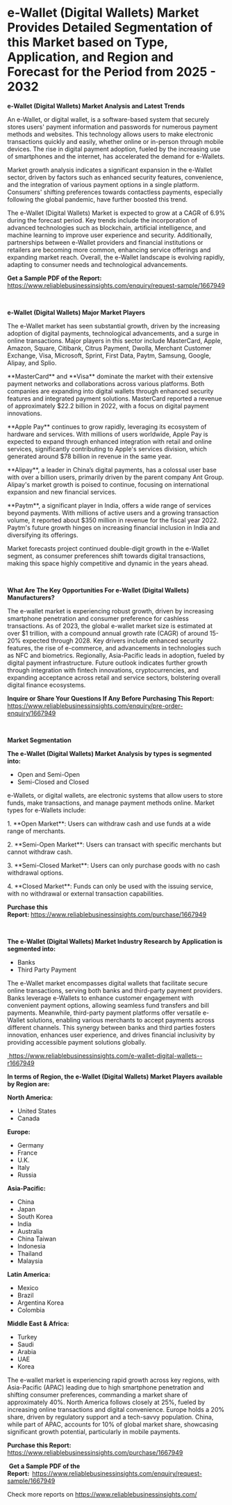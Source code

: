 <p><h1>e-Wallet (Digital Wallets) Market Provides Detailed Segmentation of this Market based on Type, Application, and Region and Forecast for the Period from 2025 - 2032</h1></p><p><strong>e-Wallet (Digital Wallets) Market Analysis and Latest Trends</strong></p>
<p><p>An e-Wallet, or digital wallet, is a software-based system that securely stores users' payment information and passwords for numerous payment methods and websites. This technology allows users to make electronic transactions quickly and easily, whether online or in-person through mobile devices. The rise in digital payment adoption, fueled by the increasing use of smartphones and the internet, has accelerated the demand for e-Wallets. </p><p>Market growth analysis indicates a significant expansion in the e-Wallet sector, driven by factors such as enhanced security features, convenience, and the integration of various payment options in a single platform. Consumers' shifting preferences towards contactless payments, especially following the global pandemic, have further boosted this trend. </p><p>The e-Wallet (Digital Wallets) Market is expected to grow at a CAGR of 6.9% during the forecast period. Key trends include the incorporation of advanced technologies such as blockchain, artificial intelligence, and machine learning to improve user experience and security. Additionally, partnerships between e-Wallet providers and financial institutions or retailers are becoming more common, enhancing service offerings and expanding market reach. Overall, the e-Wallet landscape is evolving rapidly, adapting to consumer needs and technological advancements.</p></p>
<p><strong>Get a Sample PDF of the Report:&nbsp;</strong> <a href="https://www.reliablebusinessinsights.com/enquiry/request-sample/1667949?utm_campaign=3362&utm_medium=2&utm_source=Github&utm_content=ia&utm_term=11032025&utm_id=e-wallet-digital-wallets">https://www.reliablebusinessinsights.com/enquiry/request-sample/1667949</a></p>
<p>&nbsp;</p>
<p><strong>e-Wallet (Digital Wallets) Major Market Players</strong></p>
<p><p>The e-Wallet market has seen substantial growth, driven by the increasing adoption of digital payments, technological advancements, and a surge in online transactions. Major players in this sector include MasterCard, Apple, Amazon, Square, Citibank, Citrus Payment, Dwolla, Merchant Customer Exchange, Visa, Microsoft, Sprint, First Data, Paytm, Samsung, Google, Alipay, and Splio.</p><p>**MasterCard** and **Visa** dominate the market with their extensive payment networks and collaborations across various platforms. Both companies are expanding into digital wallets through enhanced security features and integrated payment solutions. MasterCard reported a revenue of approximately $22.2 billion in 2022, with a focus on digital payment innovations.</p><p>**Apple Pay** continues to grow rapidly, leveraging its ecosystem of hardware and services. With millions of users worldwide, Apple Pay is expected to expand through enhanced integration with retail and online services, significantly contributing to Apple's services division, which generated around $78 billion in revenue in the same year.</p><p>**Alipay**, a leader in China’s digital payments, has a colossal user base with over a billion users, primarily driven by the parent company Ant Group. Alipay's market growth is poised to continue, focusing on international expansion and new financial services.</p><p>**Paytm**, a significant player in India, offers a wide range of services beyond payments. With millions of active users and a growing transaction volume, it reported about $350 million in revenue for the fiscal year 2022. Paytm's future growth hinges on increasing financial inclusion in India and diversifying its offerings.</p><p>Market forecasts project continued double-digit growth in the e-Wallet segment, as consumer preferences shift towards digital transactions, making this space highly competitive and dynamic in the years ahead.</p></p>
<p>&nbsp;</p>
<p><strong>What Are The Key Opportunities For e-Wallet (Digital Wallets) Manufacturers?</strong></p>
<p><p>The e-wallet market is experiencing robust growth, driven by increasing smartphone penetration and consumer preference for cashless transactions. As of 2023, the global e-wallet market size is estimated at over $1 trillion, with a compound annual growth rate (CAGR) of around 15-20% expected through 2028. Key drivers include enhanced security features, the rise of e-commerce, and advancements in technologies such as NFC and biometrics. Regionally, Asia-Pacific leads in adoption, fueled by digital payment infrastructure. Future outlook indicates further growth through integration with fintech innovations, cryptocurrencies, and expanding acceptance across retail and service sectors, bolstering overall digital finance ecosystems.</p></p>
<p><strong>Inquire or Share Your Questions If Any Before Purchasing This Report:</strong> <a href="https://www.reliablebusinessinsights.com/enquiry/pre-order-enquiry/1667949?utm_campaign=3362&utm_medium=2&utm_source=Github&utm_content=ia&utm_term=11032025&utm_id=e-wallet-digital-wallets">https://www.reliablebusinessinsights.com/enquiry/pre-order-enquiry/1667949</a></p>
<p>&nbsp;</p>
<p><strong>Market Segmentation</strong></p>
<p><strong>The e-Wallet (Digital Wallets) Market Analysis by types is segmented into:</strong></p>
<p><ul><li>Open and Semi-Open</li><li>Semi-Closed and Closed</li></ul></p>
<p><p>e-Wallets, or digital wallets, are electronic systems that allow users to store funds, make transactions, and manage payment methods online. Market types for e-Wallets include: </p><p>1. **Open Market**: Users can withdraw cash and use funds at a wide range of merchants.</p><p>2. **Semi-Open Market**: Users can transact with specific merchants but cannot withdraw cash.</p><p>3. **Semi-Closed Market**: Users can only purchase goods with no cash withdrawal options.</p><p>4. **Closed Market**: Funds can only be used with the issuing service, with no withdrawal or external transaction capabilities.</p></p>
<p><strong>Purchase this Report:&nbsp;</strong><a href="https://www.reliablebusinessinsights.com/purchase/1667949?utm_campaign=3362&utm_medium=2&utm_source=Github&utm_content=ia&utm_term=11032025&utm_id=e-wallet-digital-wallets">https://www.reliablebusinessinsights.com/purchase/1667949</a></p>
<p>&nbsp;</p>
<p><strong>The e-Wallet (Digital Wallets) Market Industry Research by Application is segmented into:</strong></p>
<p><ul><li>Banks</li><li>Third Party Payment</li></ul></p>
<p><p>The e-Wallet market encompasses digital wallets that facilitate secure online transactions, serving both banks and third-party payment providers. Banks leverage e-Wallets to enhance customer engagement with convenient payment options, allowing seamless fund transfers and bill payments. Meanwhile, third-party payment platforms offer versatile e-Wallet solutions, enabling various merchants to accept payments across different channels. This synergy between banks and third parties fosters innovation, enhances user experience, and drives financial inclusivity by providing accessible payment solutions globally.</p></p>
<p><a href="https://www.reliablebusinessinsights.com/e-wallet-digital-wallets--r1667949?utm_campaign=3362&utm_medium=2&utm_source=Github&utm_content=ia&utm_term=11032025&utm_id=e-wallet-digital-wallets">&nbsp;https://www.reliablebusinessinsights.com/e-wallet-digital-wallets--r1667949</a></p>
<p><strong>In terms of Region, the e-Wallet (Digital Wallets) Market Players available by Region are:</strong></p>
<p>
    <p> <strong> North America: </strong>
        <ul>
            <li>United States</li>
            <li>Canada</li>
        </ul>
        </p> 
    <p> <strong> Europe: </strong>
        <ul>
            <li>Germany</li>
            <li>France</li>
            <li>U.K.</li>
            <li>Italy</li>
            <li>Russia</li>
        </ul>
        </p> 
    <p> <strong> Asia-Pacific: </strong>
        <ul>
            <li>China</li>
            <li>Japan</li>
            <li>South Korea</li>
            <li>India</li>
            <li>Australia</li>
            <li>China Taiwan</li>
            <li>Indonesia</li>
            <li>Thailand</li>
            <li>Malaysia</li>
        </ul>
        </p> 
    <p> <strong> Latin America: </strong>
        <ul>
            <li>Mexico</li>
            <li>Brazil</li>
            <li>Argentina Korea</li>
            <li>Colombia</li>
        </ul>
        </p> 
    <p> <strong> Middle East & Africa: </strong>
        <ul>
            <li>Turkey</li>
            <li>Saudi</li>
            <li>Arabia</li>
            <li>UAE</li>
            <li>Korea</li>
        </ul>
    </p>
    </p>
<p><p>The e-wallet market is experiencing rapid growth across key regions, with Asia-Pacific (APAC) leading due to high smartphone penetration and shifting consumer preferences, commanding a market share of approximately 40%. North America follows closely at 25%, fueled by increasing online transactions and digital convenience. Europe holds a 20% share, driven by regulatory support and a tech-savvy population. China, while part of APAC, accounts for 10% of global market share, showcasing significant growth potential, particularly in mobile payments.</p></p>
<p><strong>Purchase this Report: </strong><a href="https://www.reliablebusinessinsights.com/purchase/1667949?utm_campaign=3362&utm_medium=2&utm_source=Github&utm_content=ia&utm_term=11032025&utm_id=e-wallet-digital-wallets">https://www.reliablebusinessinsights.com/purchase/1667949</a></p>
<p>&nbsp;<strong>Get a Sample PDF of the Report:&nbsp;&nbsp;</strong><a href="https://www.reliablebusinessinsights.com/enquiry/request-sample/1667949?utm_campaign=3362&utm_medium=2&utm_source=Github&utm_content=ia&utm_term=11032025&utm_id=e-wallet-digital-wallets">https://www.reliablebusinessinsights.com/enquiry/request-sample/1667949</a></p>
<p><strong></strong></p>
<p>Check more reports on <a href="https://www.reliablebusinessinsights.com/?utm_campaign=3362&utm_medium=2&utm_source=Github&utm_content=ia&utm_term=11032025&utm_id=e-wallet-digital-wallets">https://www.reliablebusinessinsights.com/</a></p>